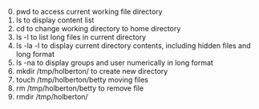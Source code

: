 0. pwd to access current working file directory
1. ls to display content list
2. cd to change working directory to home directory
3. ls -l to list long files in current directory
4. ls -la -l to display current directory contents, including hidden files and long format
5. ls -na to display groups and user numerically  in long format
6. mkdir /tmp/holberton/ to create new directory 
7. touch /tmp/holberton/betty  moving files
8. rm /tmp/holberton/betty to remove file
9. rmdir /tmp/holberton/